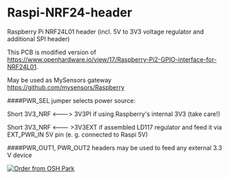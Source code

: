 # Raspi-NRF24-header
Raspberry Pi NRF24L01 header (incl. 5V to 3V3 voltage regulator and additional SPI header)

This PCB is modified version of
https://www.openhardware.io/view/17/Raspberry-Pi2-GPIO-interface-for-NRF24L01.

May be used as MySensors gateway
https://github.com/mysensors/Raspberry

####PWR_SEL jumper 
selects power source:

Short 3V3_NRF <---> 3V3PI  if using Raspberry's internal 3V3 (take care!)

Short 3V3_NRF <--- >3V3EXT if assembled LD117 regulator and feed it via EXT_PWR_IN 5V pin (e. g. connected to Raspi 5V)


####PWR_OUT1, PWR_OUT2 headers 
may be used to feed any external 3.3 V device

<a href="https://oshpark.com/shared_projects/ncBBwenI"><img src="https://a800d827b6de8403a51e-6ffc2e718631809086ea40332b2055f7.ssl.cf1.rackcdn.com/assets/badge-5b7ec47045b78aef6eb9d83b3bac6b1920de805e9a0c227658eac6e19a045b9c.png" alt="Order from OSH Park"></img></a>
